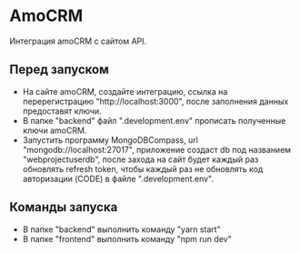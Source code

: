 # AmoCRM
Интеграция amoCRM с сайтом API.

## Перед запуском
- На сайте amoCRM, создайте интеграцию, ссылка на перерегистрацию "http://localhost:3000", после заполнения данных предоставят ключи.
- В папке "backend" файл ".development.env" прописать полученные ключи amoCRM.
- Запустить программу MongoDBCompass, url "mongodb://localhost:27017", приложение создаст db под названием "webprojectuserdb", после захода на сайт будет каждый раз обновлять refresh token, чтобы каждый раз не обновлять код авторизации (CODE) в файле ".development.env".

## Команды запуска
- В папке "backend" выполнить команду "yarn start" 
- В папке "frontend" выполнить команду "npm run dev" 

